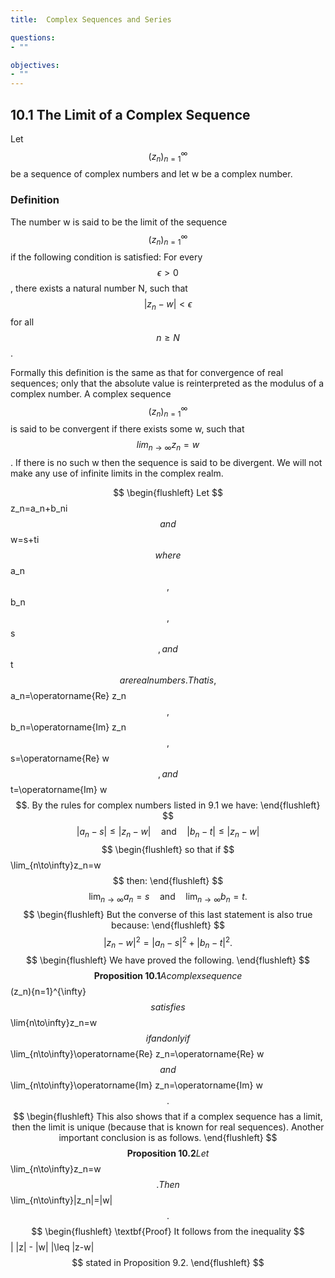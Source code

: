 ```yaml
---
title:  Complex Sequences and Series

questions:
- ""

objectives:
- ""
---
```


## 10.1 The Limit of a Complex Sequence

Let $$(z_n)_{n=1}^{\infty}$$ be a sequence of complex numbers and let w be a complex number.

### Definition

The number w is said to be the limit of the sequence $$(z_n)_{n=1}^{\infty}$$ if the following condition is satisfied:
For every $$\epsilon > 0$$, there exists a natural number N, such that $$|z_n - w| < \epsilon$$ for all $$n \geq N$$.

Formally this definition is the same as that for convergence of real sequences; only that the absolute value is reinterpreted as the modulus of a complex number. A complex sequence $$(z_n)_{n=1}^{\infty}$$ is said to be convergent if there exists some w, such that $$lim_{n \to \infty} z_n = w$$. If there is no such w then the sequence is said to be divergent. We will not make any use of infinite limits in the complex realm.

$$
\begin{flushleft}
Let $$z_n=a_n+b_ni$$ and $$w=s+ti$$ where $$a_n$$, $$b_n$$, $$s$$, and $$t$$ are real numbers. That is, $$a_n=\operatorname{Re} z_n$$, $$b_n=\operatorname{Im} z_n$$, $$s=\operatorname{Re} w$$, and $$t=\operatorname{Im} w$$. By the rules for complex numbers listed in 9.1 we have:
\end{flushleft}
$$
$$
\begin{equation*}
|a_n-s| \leq |z_n-w| \quad \text{and} \quad |b_n-t| \leq |z_n-w|
\end{equation*}
$$
$$
\begin{flushleft}
so that if $$\lim_{n\to\infty}z_n=w$$ then:
\end{flushleft}
$$
$$
\begin{equation*}
\lim_{n\to\infty}a_n=s \quad \text{and} \quad \lim_{n\to\infty}b_n=t.
\end{equation*}
$$
$$
\begin{flushleft}
But the converse of this last statement is also true because:
\end{flushleft}
$$
$$
\begin{equation*}
|z_n-w|^2=|a_n-s|^2+|b_n-t|^2.
\end{equation*}
$$
$$
\begin{flushleft}
We have proved the following.
\end{flushleft}
$$
$$
\textbf{Proposition 10.1} A complex sequence $$(z_n){n=1}^{\infty}$$ satisfies $$\lim{n\to\infty}z_n=w$$ if and only if $$\lim_{n\to\infty}\operatorname{Re} z_n=\operatorname{Re} w$$ and $$\lim_{n\to\infty}\operatorname{Im} z_n=\operatorname{Im} w$$.
$$
$$
\begin{flushleft}
This also shows that if a complex sequence has a limit, then the limit is unique (because that is known for real sequences). Another important conclusion is as follows.
\end{flushleft}
$$
$$
\textbf{Proposition 10.2} Let $$\lim_{n\to\infty}z_n=w$$. Then $$\lim_{n\to\infty}|z_n|=|w|$$.
$$
$$
\begin{flushleft}
\textbf{Proof} It follows from the inequality $$| |z| - |w| |\leq |z-w|$$ stated in Proposition 9.2.
\end{flushleft}
$$
